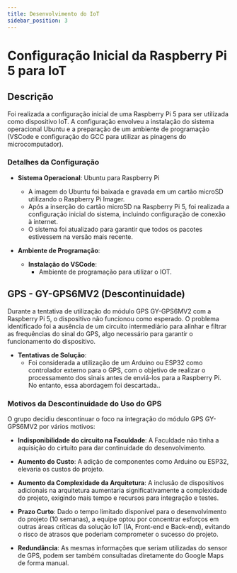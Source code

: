 ```yaml
---
title: Desenvolvimento do IoT
sidebar_position: 3
---
```


# Configuração Inicial da Raspberry Pi 5 para IoT

## Descrição
Foi realizada a configuração inicial de uma Raspberry Pi 5 para ser utilizada como dispositivo IoT. A configuração envolveu a instalação do sistema operacional Ubuntu e a preparação de um ambiente de programação (VSCode e configuração do GCC para utilizar as pinagens do microcomputador).

### Detalhes da Configuração

- **Sistema Operacional**: Ubuntu para Raspberry Pi
  - A imagem do Ubuntu foi baixada e gravada em um cartão microSD utilizando o Raspberry Pi Imager.
  - Após a inserção do cartão microSD na Raspberry Pi 5, foi realizada a configuração inicial do sistema, incluindo configuração de conexão à internet.
  - O sistema foi atualizado para garantir que todos os pacotes estivessem na versão mais recente.

- **Ambiente de Programação**:
  - **Instalação do VSCode**:
    - Ambiente de programação para utilizar o IOT.

## GPS - GY-GPS6MV2 (Descontinuidade)

Durante a tentativa de utilização do módulo GPS GY-GPS6MV2 com a Raspberry Pi 5, o dispositivo não funcionou como esperado. O problema identificado foi a ausência de um circuito intermediário para alinhar e filtrar as frequências do sinal do GPS, algo necessário para garantir o funcionamento do dispositivo.

- **Tentativas de Solução**:
  - Foi considerada a utilização de um Arduino ou ESP32 como controlador externo para o GPS, com o objetivo de realizar o processamento dos sinais antes de enviá-los para a Raspberry Pi. No entanto, essa abordagem foi descartada..

### Motivos da Descontinuidade do Uso do GPS

O grupo decidiu descontinuar o foco na integração do módulo GPS GY-GPS6MV2 por vários motivos:

- **Indisponibilidade do circuito na Faculdade**: A Faculdade não tinha a aquisição do cirtuito para dar continuidade do desenvolvimento.

- **Aumento do Custo**: A adição de componentes como Arduino ou ESP32, elevaria os custos do projeto.

- **Aumento da Complexidade da Arquitetura**: A inclusão de dispositivos adicionais na arquitetura aumentaria significativamente a complexidade do projeto, exigindo mais tempo e recursos para integração e testes.

- **Prazo Curto**: Dado o tempo limitado disponível para o desenvolvimento do projeto (10 semanas), a equipe optou por concentrar esforços em outras áreas críticas da solução IoT (IA, Front-end e Back-end), evitando o risco de atrasos que poderiam comprometer o sucesso do projeto.

- **Redundância**: As mesmas informações que seriam utilizadas do sensor de GPS, podem ser também consultadas diretamente do Google Maps de forma manual.